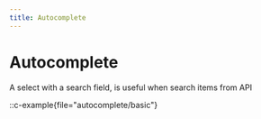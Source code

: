 ```yaml
---
title: Autocomplete
---
```

# Autocomplete

A select with a search field, is useful when search items from API

::c-example{file="autocomplete/basic"}
